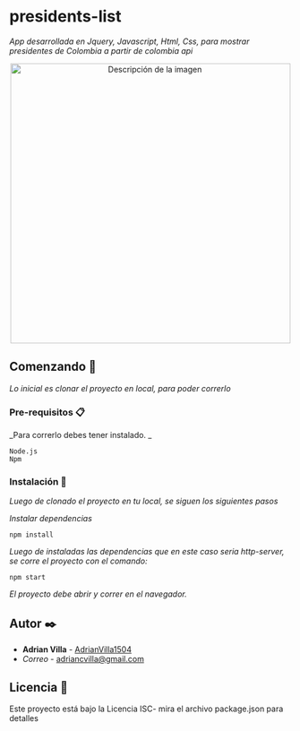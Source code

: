 # presidents-list

_App desarrollada en Jquery, Javascript, Html, Css, para mostrar presidentes de Colombia a partir de colombia api_

<p align="center">
  <img src="https://github.com/AdrianVilla1504/presidents-list/assets/105081872/b1a41fb1-84e2-4372-8abe-831a9db9cf11" alt="Descripción de la imagen" width="500" style="display: block; margin: 0 auto;">
</p>




## Comenzando 🚀

_Lo inicial es clonar el proyecto en local, para poder correrlo_


### Pre-requisitos 📋

_Para correrlo debes tener instalado. _

```
Node.js
Npm 
```

### Instalación 🔧

_Luego de clonado el proyecto en tu local, se siguen los siguientes pasos_

_Instalar dependencias_

```
npm install
```

_Luego de instaladas las dependencias que en este caso seria http-server, se corre el proyecto con el comando:_

```
npm start
```

_El proyecto debe abrir y correr en el navegador._

## Autor ✒️

* **Adrian Villa** - [AdrianVilla1504](https://github.com/AdrianVilla1504)
* *Correo* - [adriancvilla@gmail.com](mailto:@adriancvilla@gmail.com) 

## Licencia 📄

Este proyecto está bajo la Licencia ISC- mira el archivo package.json para detalles

